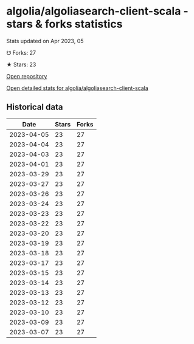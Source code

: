 # algolia/algoliasearch-client-scala - stars & forks statistics

Stats updated on Apr 2023, 05

☋ Forks: 27

★ Stars: 23

[Open repository](https://github.com/algolia/algoliasearch-client-scala)

[Open detailed stats for algolia/algoliasearch-client-scala](https://reviewgithub.com/rep/algolia/algoliasearch-client-scala)

## Historical data
| Date | Stars | Forks |
|------|-------|-------|
| 2023-04-05 | 23 | 27 | 
| 2023-04-04 | 23 | 27 | 
| 2023-04-03 | 23 | 27 | 
| 2023-04-01 | 23 | 27 | 
| 2023-03-29 | 23 | 27 | 
| 2023-03-27 | 23 | 27 | 
| 2023-03-26 | 23 | 27 | 
| 2023-03-24 | 23 | 27 | 
| 2023-03-23 | 23 | 27 | 
| 2023-03-22 | 23 | 27 | 
| 2023-03-20 | 23 | 27 | 
| 2023-03-19 | 23 | 27 | 
| 2023-03-18 | 23 | 27 | 
| 2023-03-17 | 23 | 27 | 
| 2023-03-15 | 23 | 27 | 
| 2023-03-14 | 23 | 27 | 
| 2023-03-13 | 23 | 27 | 
| 2023-03-12 | 23 | 27 | 
| 2023-03-10 | 23 | 27 | 
| 2023-03-09 | 23 | 27 | 
| 2023-03-07 | 23 | 27 | 

